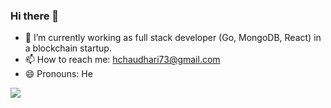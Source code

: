 ### Hi there 👋

<!-- 
**hchaudhari73/hchaudhari73** is a ✨ _special_ ✨ repository because its `README.md` (this file) appears on your GitHub profile.

- 🤔 I’m looking for help with ...
-->

- 🌱 I’m currently working as full stack developer (Go, MongoDB, React) in a blockchain startup.
- 📫 How to reach me: hchaudhari73@gmail.com  
- 😄 Pronouns: He

<img src="https://github-readme-stats.vercel.app/api?username=hchaudhari73&show_icons=true&title_color=ffffff&icon_color=bb2acf&text_color=daf7dc&bg_color=151515">
